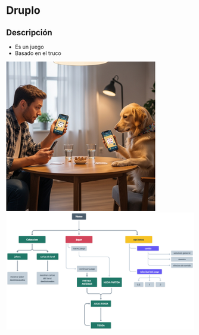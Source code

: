 <h1>Druplo</h1>
<h2>Descripción</h2>
<ul>
  <li>Es un juego</li>
  <li>Basado en el truco</li>
</ul>
<img src="ilustracion.jpg" alt="El mejor juego del mundo" width="400">
<a href=https://www.youtube.com/watch?v=3WfegWZzxek><img src="mapa.png"></a>
